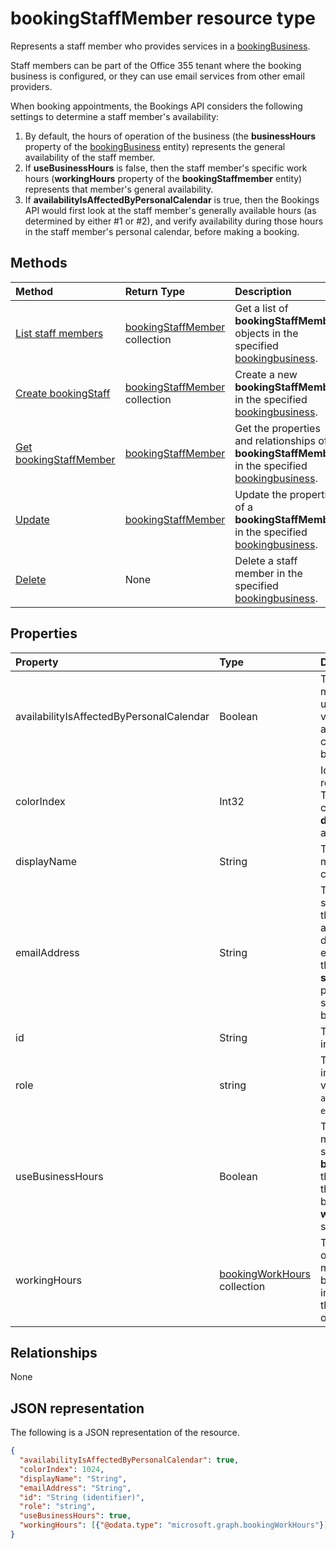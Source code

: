 # bookingStaffMember resource type

Represents a staff member who provides services in a [bookingBusiness](bookingbusiness.md).

Staff members can be part of the Office 355 tenant where the booking business is configured, or they can use email services from other email providers.

When booking appointments, the Bookings API considers the following settings to determine a staff member's availability: 

1. By default, the hours of operation of the business (the **businessHours** property of the [bookingBusiness](bookingbusiness.md) entity) represents the general availability of the staff member.
2. If **useBusinessHours** is false, then the staff member's specific work hours (**workingHours** property of the **bookingStaffmember** entity) represents that member's general availability.
3. If **availabilityIsAffectedByPersonalCalendar** is true, then the Bookings API would first look at the staff member's generally available hours (as determined by either #1 or #2), and verify availability during those hours in the staff member's personal calendar, before making a booking.

## Methods

| Method		   | Return Type	|Description|
|:---------------|:--------|:----------|
|[List staff members](../api/bookingbusiness_list_staffmembers.md) | [bookingStaffMember](bookingstaffmember.md) collection | Get a list of **bookingStaffMember** objects in the specified [bookingbusiness](../resources/bookingbusiness.md). |
|[Create bookingStaff](../api/bookingbusiness_post_staffmembers.md) | [bookingStaffMember](bookingstaffmember.md) collection | Create a new **bookingStaffMember** in the specified [bookingbusiness](../resources/bookingbusiness.md). |
|[Get bookingStaffMember](../api/bookingstaffmember_get.md) | [bookingStaffMember](bookingstaffmember.md) |Get the properties and relationships of a **bookingStaffMember** in the specified [bookingbusiness](../resources/bookingbusiness.md).|
|[Update](../api/bookingstaffmember_update.md) | [bookingStaffMember](bookingstaffmember.md)	|Update the properties of a **bookingStaffMember** in the specified [bookingbusiness](../resources/bookingbusiness.md).|
|[Delete](../api/bookingstaffmember_delete.md) | None |Delete a staff member in the specified [bookingbusiness](../resources/bookingbusiness.md). |

## Properties
| Property	   | Type	|Description|
|:---------------|:--------|:----------|
|availabilityIsAffectedByPersonalCalendar|Boolean|True means that if the staff member is an Office 365 user, the Bookings API would verify the staff member's availability in their personal calendar in Office 365, before making a booking. |
|colorIndex|Int32|Identifies a color to represent the staff member. The color corresponds to the color palette in the **Staff details** page in the Bookings app.|
|displayName|String|The name of the staff member, as displayed to customers. Required.|
|emailAddress|String|The email address of the staff member. This can be in the same Office 365 tenant as the business, or in a different email domain. This email address can be used if the **sendConfirmationsToOwner** property is set to true in the scheduling policy of the business. Required.|
|id|String| The ID of the staff member, in a GUID format. Read-only.|
|role|string| The role of the staff member in the business. Possible values are: `guest`, `administrator`, `viewer`, `externalGuest`. Required.|
|useBusinessHours|Boolean|True means the staff member's availability is as specified in the **businessHours** property of the business. False means the availability is determined by the staff member's **workingHours** property setting.|
|workingHours|[bookingWorkHours](bookingworkhours.md) collection|The range of hours each day of the week that the staff member is available for booking. By default, they are initialized to be the same as the **businessHours** property of the business.|

## Relationships
None


## JSON representation

The following is a JSON representation of the resource.

<!-- {
  "blockType": "resource",
  "optionalProperties": [

  ],
  "@odata.type": "microsoft.graph.bookingStaffMember"
}-->

```json
{
  "availabilityIsAffectedByPersonalCalendar": true,
  "colorIndex": 1024,
  "displayName": "String",
  "emailAddress": "String",
  "id": "String (identifier)",
  "role": "string",
  "useBusinessHours": true,
  "workingHours": [{"@odata.type": "microsoft.graph.bookingWorkHours"}]
}

```

<!-- uuid: 8fcb5dbc-d5aa-4681-8e31-b001d5168d79
2015-10-25 14:57:30 UTC -->
<!-- {
  "type": "#page.annotation",
  "description": "bookingStaffMember resource",
  "keywords": "",
  "section": "documentation",
  "tocPath": ""
}-->